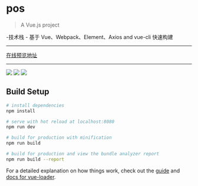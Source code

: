 # pos

> A Vue.js project


-技术栈 - 基于 Vue、Webpack、Element、Axios and vue-cli 快速构建		 
  		  
 <hr/>	
 <a href="http://zero1five.gitee.io/lazyman/dist/#/">在线预览地址</a>		
  		  
 --------------------------------------------------------------------------------------------------------------
  		  
 <img src="http://zero1five.gitee.io/lazyman/img/QQ截图20180120145302.jpg">		 
 <img src="http://zero1five.gitee.io/lazyman/img/QQ截图20180120145335.jpg">		 
 <img src="http://zero1five.gitee.io/lazyman/img/QQ截图20180120145350.jpg">



## Build Setup

``` bash
# install dependencies
npm install

# serve with hot reload at localhost:8080
npm run dev

# build for production with minification
npm run build

# build for production and view the bundle analyzer report
npm run build --report
```

For a detailed explanation on how things work, check out the [guide](http://vuejs-templates.github.io/webpack/) and [docs for vue-loader](http://vuejs.github.io/vue-loader).
